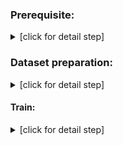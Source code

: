### Prerequisite:

<details><summary>[click for detail step]</summary>

  ```
  wget https://download.pytorch.org/whl/cu110/torch-1.7.0%2Bcu110-cp38-cp38-linux_x86_64.whl
  wget https://download.pytorch.org/whl/cu110/torchvision-0.8.1%2Bcu110-cp38-cp38-linux_x86_64.whl
  pip3 install torch-1.7.0+cu110-cp38-cp38-linux_x86_64.whl torchvision-0.8.1+cu110-cp38-cp38-linux_x86_64.whl
  pip3 install blobconverter
  pip3 install labelme==3.16.2
  pip3 install openvino==2021.4.2
  pip3 install openvino-dev==2021.4.2
  ```

</details>

### Dataset preparation:

<details><summary>[click for detail step]</summary>

```
rosbag record /oakd_lite/rgb/image
python3 rosbag2video.py *.bag
python3 extract_frames_opencv.py *.mp4
python3 json_to_dataset.py --input_dataset_dir ./dataset --output_dataset_dir ./dataset --image_name dataset --train_val_ratio 0
```

</details>

#### Train:

<details><summary>[click for detail step]</summary>

```
python3 train.py
```

</details>
